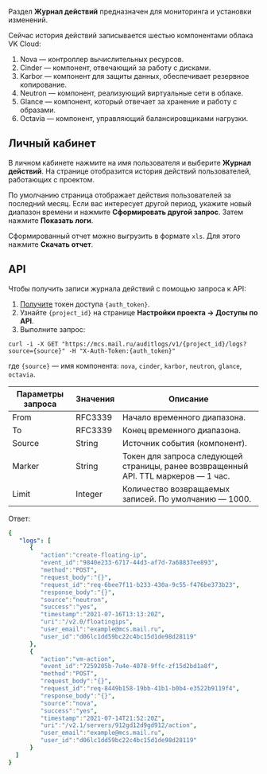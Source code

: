 Раздел **Журнал действий** предназначен для мониторинга и установки изменений.

Сейчас история действий записывается шестью компонентами облака VK Cloud:

1.  Nova — контроллер вычислительных ресурсов.
2.  Cinder — компонент, отвечающий за работу с дисками.
3.  Karbor — компонент для защиты данных, обеспечивает резервное копирование.
4.  Neutron — компонент, реализующий виртуальные сети в облаке.
5.  Glance — компонент, который отвечает за хранение и работу с образами.
6.  Octavia — компонент, управляющий балансировщиками нагрузки.

## Личный кабинет

В личном кабинете нажмите на имя пользователя и выберите **Журнал действий**. На странице отобразится история действий пользователей, работающих с проектом.

По умолчанию страница отображает действия пользователей за последний месяц. Если вас интересует другой период, укажите новый диапазон времени и нажмите **Сформировать другой запрос**. Затем нажмите **Показать логи**.

Сформированный отчет можно выгрузить в формате `xls`. Для этого нажмите **Скачать отчет**.

## API

Чтобы получить записи журнала действий с помощью запроса к API:

1. [Получите](../../../../additionals/cases/cases-examples/case-project-id/) токен доступа `{auth_token}`.
2. Узнайте `{project_id}` на странице **Настройки проекта → Доступы по API**.
3. Выполните запрос:

```http
curl -i -X GET "https://mcs.mail.ru/auditlogs/v1/{project_id}/logs?source={source}" -H "X-Auth-Token:{auth_token}"
```

где `{source}` — имя компонента: `nova`, `cinder`, `karbor`, `neutron`, `glance`, `octavia`.

| Параметры запроса | Значения | Описание                                                                            |
| ----------------- | -------- | ----------------------------------------------------------------------------------- |
| From              | RFC3339  | Начало временного диапазона.                                                        |
| To                | RFC3339  | Конец временного диапазона.                                                         |
| Source            | String   | Источник события (компонент).                                                       |
| Marker            | String   | Токен для запроса следующей страницы, ранее возвращенный API. TTL маркеров — 1 час. |
| Limit             | Integer  | Количество возвращаемых записей. По умолчанию — 1000.                               |

Ответ:

```yaml
{
   "logs": [
      {
         "action":"create-floating-ip",
         "event_id":"9840e233-6717-44d3-af7d-7a68837ee893",
         "method":"POST",
         "request_body":"{}",
         "request_id":"req-6bee7f11-b233-430a-9c55-f476be373b23",
         "response_body":"{}",
         "source":"neutron",
         "success":"yes",
         "timestamp":"2021-07-16T13:13:20Z",
         "uri":"/v2.0/floatingips",
         "user_email":"example@mcs.mail.ru",
         "user_id":"d06lc1dd59bc22c4bc15d1de98d28119"
      },
      {
         "action":"vm-action",
         "event_id":"7259205b-7u4e-4078-9ffc-zf15d2bd1a8f",
         "method":"POST",
         "request_body":"{}",
         "request_id":"req-8449b158-19bb-41b1-b0b4-e3522b9119f4",
         "response_body":"{}",
         "source":"nova",
         "success":"yes",
         "timestamp":"2021-07-14T21:52:20Z",
         "uri":"/v2.1/servers/912gd12d9gd912/action",
         "user_email":"example@mcs.mail.ru",
         "user_id":"d06lc1dd59bc22c4bc15d1de98d28119"
      }
  ]
}
```
